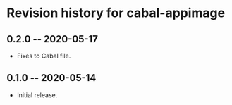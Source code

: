 # Revision history for cabal-appimage

## 0.2.0 -- 2020-05-17

* Fixes to Cabal file.

## 0.1.0 -- 2020-05-14

* Initial release.
